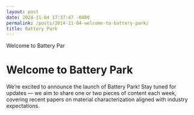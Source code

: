 ```yaml
---
layout: post
date: 2024-11-04 17:37:47 -0400
permalink: /posts/2014-11-04-welcome-to-battery-park/
title: Battery Park
---
```


Welcome to Battery Par
<!--more-->

<html>
  <head>
    <h1>Welcome to Battery Park</h1>
  </head>
  <body>
    We’re excited to announce the launch of Battery Park! Stay tuned for updates — we aim to share one or two pieces of content each week, covering recent papers on material characterization aligned with industry expectations.
  </body>
</html>
